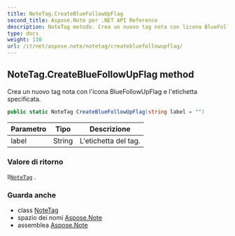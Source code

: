 ```yaml
---
title: NoteTag.CreateBlueFollowUpFlag
second_title: Aspose.Note per .NET API Reference
description: NoteTag metodo. Crea un nuovo tag nota con licona BlueFollowUpFlag e letichetta specificata.
type: docs
weight: 110
url: /it/net/aspose.note/notetag/createbluefollowupflag/
---
```

## NoteTag.CreateBlueFollowUpFlag method

Crea un nuovo tag nota con l'icona BlueFollowUpFlag e l'etichetta specificata.

```csharp
public static NoteTag CreateBlueFollowUpFlag(string label = "")
```

| Parametro | Tipo | Descrizione |
| --- | --- | --- |
| label | String | L'etichetta del tag. |

### Valore di ritorno

Il[`NoteTag`](../) .

### Guarda anche

* class [NoteTag](../)
* spazio dei nomi [Aspose.Note](../../notetag/)
* assemblea [Aspose.Note](../../../)


